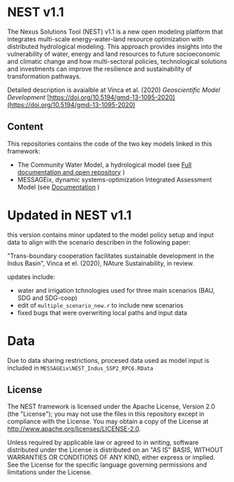 # NEST v1.1
The Nexus Solutions Tool (NEST) v1.1 is a new open modeling platform that integrates multi-scale energy-water-land resource optimization with distributed hydrological modeling. This approach provides insights into the vulnerability of water, energy and land resources to future socioeconomic and climatic change and how multi-sectoral policies, technological solutions and investments can improve the resilience and sustainability of transformation pathways. 

Detailed description is avaialble at Vinca et al. (2020) _Geoscientific Model Development_
[https://doi.org/10.5194/gmd-13-1095-2020](https://doi.org/10.5194/gmd-13-1095-2020)

## Content
This repositories contains the code of the two key models linked in this framework:

- The Community Water Model, a hydrological model (see [Full documentation and open repository](https://cwatm.iiasa.ac.at/) )
- MESSAGEix, dynamic systems-optimization Integrated Assessment Model (see [Documentation](https://messageix.iiasa.ac.at/) )

# Updated in NEST v1.1

this version contains minor updated to the model policy setup and input data to align with the scenario describen in the following paper:

"Trans-boundary cooperation facilitates sustainable development in the Indus Basin", Vinca et el. (2020), NAture Sustainability, in review.

updates include:
- water and irrigation tchnologies used for three main scenarios (BAU, SDG and SDG-coop)
- edit of `multiple_scenario_new.r` to include new scenarios
- fixed bugs that were overwriting local paths and input data

# Data
Due to data sharing restrictions, procesed data used as model input is included in `MESSAGEix\NEST_Indus_SSP2_RPC6.RData`
## License

The NEST framework is licensed under the Apache License, Version 2.0 (the
"License"); you may not use the files in this repository except in compliance
with the License. You may obtain a copy of the License at
<http://www.apache.org/licenses/LICENSE-2.0>.

Unless required by applicable law or agreed to in writing, software distributed under the License is distributed on an "AS IS" BASIS, WITHOUT WARRANTIES OR CONDITIONS OF ANY KIND, either express or implied. See the License for the specific language governing permissions and limitations under the License.
